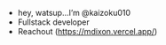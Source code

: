 - hey, watsup...I’m @kaizoku010
- Fullstack developer
- Reachout (https://mdixon.vercel.app/)

<!---
kaizoku010/kaizoku010 is a ✨ special ✨ repository because its `README.md` (this file) appears on your GitHub profile.
You can click the Preview link to take a look at your changes.
--->
